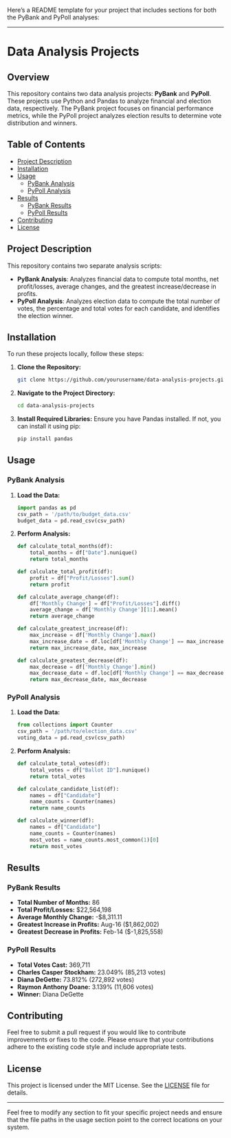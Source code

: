 Here’s a README template for your project that includes sections for both the PyBank and PyPoll analyses:

---

# Data Analysis Projects

## Overview

This repository contains two data analysis projects: **PyBank** and **PyPoll**. These projects use Python and Pandas to analyze financial and election data, respectively. The PyBank project focuses on financial performance metrics, while the PyPoll project analyzes election results to determine vote distribution and winners.

## Table of Contents

- [Project Description](#project-description)
- [Installation](#installation)
- [Usage](#usage)
  - [PyBank Analysis](#pybank-analysis)
  - [PyPoll Analysis](#pypoll-analysis)
- [Results](#results)
  - [PyBank Results](#pybank-results)
  - [PyPoll Results](#pypoll-results)
- [Contributing](#contributing)
- [License](#license)

## Project Description

This repository contains two separate analysis scripts:

- **PyBank Analysis**: Analyzes financial data to compute total months, net profit/losses, average changes, and the greatest increase/decrease in profits.
- **PyPoll Analysis**: Analyzes election data to compute the total number of votes, the percentage and total votes for each candidate, and identifies the election winner.

## Installation

To run these projects locally, follow these steps:

1. **Clone the Repository:**
   ```bash
   git clone https://github.com/yourusername/data-analysis-projects.git
   ```
2. **Navigate to the Project Directory:**
   ```bash
   cd data-analysis-projects
   ```
3. **Install Required Libraries:**
   Ensure you have Pandas installed. If not, you can install it using pip:
   ```bash
   pip install pandas
   ```

## Usage

### PyBank Analysis

1. **Load the Data:**
   ```python
   import pandas as pd
   csv_path = '/path/to/budget_data.csv'
   budget_data = pd.read_csv(csv_path)
   ```
2. **Perform Analysis:**
   ```python
   def calculate_total_months(df):
       total_months = df["Date"].nunique()
       return total_months

   def calculate_total_profit(df):
       profit = df["Profit/Losses"].sum()
       return profit

   def calculate_average_change(df):
       df['Monthly Change'] = df["Profit/Losses"].diff()
       average_change = df['Monthly Change'][1:].mean()
       return average_change

   def calculate_greatest_increase(df):
       max_increase = df['Monthly Change'].max()
       max_increase_date = df.loc[df['Monthly Change'] == max_increase, 'Date'].iloc[0]
       return max_increase_date, max_increase

   def calculate_greatest_decrease(df):
       max_decrease = df['Monthly Change'].min()
       max_decrease_date = df.loc[df['Monthly Change'] == max_decrease, 'Date'].iloc[0]
       return max_decrease_date, max_decrease
   ```

### PyPoll Analysis

1. **Load the Data:**
   ```python
   from collections import Counter
   csv_path = '/path/to/election_data.csv'
   voting_data = pd.read_csv(csv_path)
   ```
2. **Perform Analysis:**
   ```python
   def calculate_total_votes(df):
       total_votes = df["Ballot ID"].nunique()
       return total_votes

   def calculate_candidate_list(df):
       names = df["Candidate"]
       name_counts = Counter(names)
       return name_counts

   def calculate_winner(df):
       names = df["Candidate"]
       name_counts = Counter(names)
       most_votes = name_counts.most_common(1)[0]
       return most_votes
   ```

## Results

### PyBank Results

- **Total Number of Months:** 86
- **Total Profit/Losses:** $22,564,198
- **Average Monthly Change:** -$8,311.11
- **Greatest Increase in Profits:** Aug-16 ($1,862,002)
- **Greatest Decrease in Profits:** Feb-14 ($-1,825,558)

### PyPoll Results

- **Total Votes Cast:** 369,711
- **Charles Casper Stockham:** 23.049% (85,213 votes)
- **Diana DeGette:** 73.812% (272,892 votes)
- **Raymon Anthony Doane:** 3.139% (11,606 votes)
- **Winner:** Diana DeGette

## Contributing

Feel free to submit a pull request if you would like to contribute improvements or fixes to the code. Please ensure that your contributions adhere to the existing code style and include appropriate tests.

## License

This project is licensed under the MIT License. See the [LICENSE](LICENSE) file for details.

---

Feel free to modify any section to fit your specific project needs and ensure that the file paths in the usage section point to the correct locations on your system.
